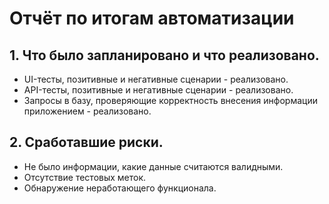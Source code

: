 # Отчёт по итогам автоматизации
## 1. Что было запланировано и что реализовано.
 - UI-тесты, позитивные и негативные сценарии - реализовано.
 - API-тесты, позитивные и негативные сценарии - реализовано.
 - Запросы в базу, проверяющие корректность внесения информации приложением - реализовано.

## 2. Сработавшие риски.
- Не было информации, какие данные считаются валидными.
- Отсутствие тестовых меток.
- Обнаружение неработающего функционала.


